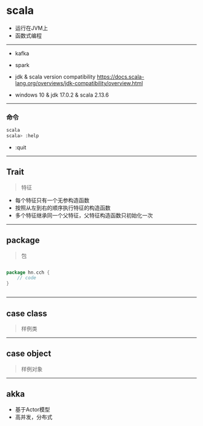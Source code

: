 # scala

- 运行在JVM上
- 函数式编程

---
- kafka
- spark


- jdk & scala version  compatibility
https://docs.scala-lang.org/overviews/jdk-compatibility/overview.html

- windows 10 & jdk 17.0.2 & scala 2.13.6



---
### 命令
```sh
scala
scala> :help
```
- :quit




---
## Trait
> 特征

- 每个特征只有一个无参构造函数
- 按照从左到右的顺序执行特征的构造函数
- 多个特征继承同一个父特征，父特征构造函数只初始化一次


---
## package
> 包

```scala

package hn.cch {
    // code
}



```

---
## case class
> 样例类


---
## case object
> 样例对象

---

## akka
- 基于Actor模型
- 高并发，分布式